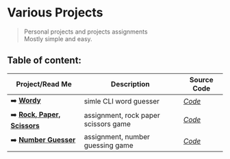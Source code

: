 # **Various Projects**

>  Personal projects and projects assignments  
>  Mostly simple and easy.  

## **Table of content:**

| Project/Read Me | Description | Source Code|
| --- | --- | --- |
| ➡️ [**Wordy**](https://github.com/pepk0/various_projects/blob/main/wordy/ReadMe.md) | simle CLI word guesser | [*Code*](https://github.com/pepk0/Projects/tree/main/wordy/wordy)|
| ➡️ [**Rock, Paper, Scissors**](https://github.com/pepk0/Projects/blob/main/Rock%2C%20Paper%2C%20Scissors/ReadMe.md) | assignment, rock paper scissors game |[*Code*](https://github.com/pepk0/Projects/blob/main/Rock%2C%20Paper%2C%20Scissors/rock_paper_scissors.py)| |
| ➡️ [**Number Guesser**](https://github.com/pepk0/Projects/blob/main/Number%20Guessing/ReadMe.md) | assignment, number guessing game |[*Code*](https://github.com/pepk0/Projects/blob/main/Number%20Guessing/number_guessing.py) |




 